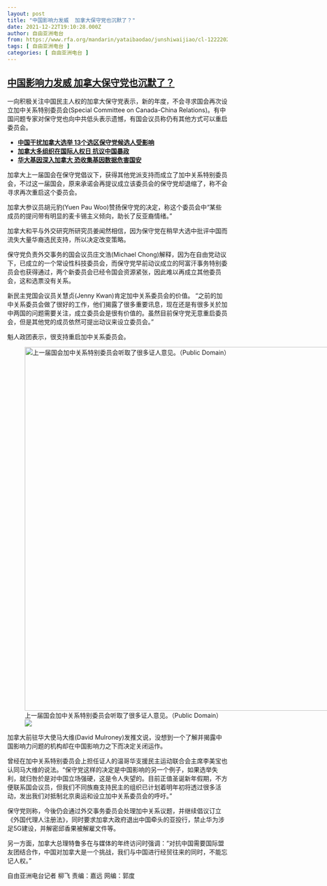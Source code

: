 ```yaml
---
layout: post
title: "中国影响力发威  加拿大保守党也沉默了？"
date: 2021-12-22T19:10:28.000Z
author: 自由亚洲电台
from: https://www.rfa.org/mandarin/yataibaodao/junshiwaijiao/cl-12222021140054.html
tags: [ 自由亚洲电台 ]
categories: [ 自由亚洲电台 ]
---
```

<!--1640200228000-->
[中国影响力发威  加拿大保守党也沉默了？](https://www.rfa.org/mandarin/yataibaodao/junshiwaijiao/cl-12222021140054.html)
------

<div>
<p>一向积极关注中国民主人权的加拿大保守党表示，新的年度，不会寻求国会再次设立加中关系特别委员会(Special Committee on Canada-China Relations)。有中国问题专家对保守党也向中共低头表示遗憾，有国会议员称仍有其他方式可以重启委员会。</p><ul><li><strong><a href="https://www.rfa.org/mandarin/yataibaodao/junshiwaijiao/lf-12162021141855.html">中国干扰加拿大选举 13个选区保守党候选人受影响</a></strong></li><li><strong><a href="https://www.rfa.org/mandarin/yataibaodao/renquanfazhi/lf-12132021134719.html">加拿大多组织在国际人权日 抗议中国暴政</a></strong></li><li><a href="https://www.rfa.org/mandarin/yataibaodao/junshiwaijiao/lf-12202021135838.html"><strong>华大基因深入加拿大 恐收集基因数据危害国安</strong></a></li></ul><p>加拿大上一届国会在保守党倡议下，获得其他党派支持而成立了加中关系特别委员会，不过这一届国会，原来承诺会再提议成立该委员会的保守党却退缩了，称不会寻求再次重启这个委员会。</p><p>加拿大参议员胡元豹(Yuen Pau Woo)赞扬保守党的决定，称这个委员会中“某些成员的提问带有明显的麦卡锡主义倾向，助长了反亚裔情绪。”</p><p>加拿大和平与外交研究所研究员姜闻然相信，因为保守党在稍早大选中批评中国而流失大量华裔选民支持，所以决定改变策略。</p><p>保守党负责外交事务的国会议员庄文浩(Michael Chong)解释，因为在自由党动议下，已成立的一个常设性科技委员会，而保守党早前动议成立的阿富汗事务特别委员会也获得通过，两个新委员会已经令国会资源紧张，因此难以再成立其他委员会，这和选票没有关系。</p><p>新民主党国会议员关慧贞(Jenny Kwan)肯定加中关系委员会的价值。 “之前的加中关系委员会做了很好的工作，他们揭露了很多重要讯息，现在还是有很多关於加中两国的问题需要关注，成立委员会是很有价值的。虽然目前保守党无意重启委员会，但是其他党的成员依然可提出动议来设立委员会。”</p><p>魁人政团表示，很支持重启加中关系委员会。</p><p><figure class="image-richtext image-inline captioned" style="width:1478px;"><img alt="上一届国会加中关系特别委员会听取了很多证人意见。（Public Domain）" height="831" src="https://www.rfa.org/mandarin/yataibaodao/junshiwaijiao/cl-12222021140054.html/china-2.png/@@images/dd337204-1891-4abf-9629-2b21fdae6ea1.png" title="2" width="1478"/><figcaption class="image-caption">上一届国会加中关系特别委员会听取了很多证人意见。（Public Domain）</figcaption><small></small><div id="zoomattribute"><a data-caption="上一届国会加中关系特别委员会听取了很多证人意见。（Public Domain）" data-fancybox="" href="https://www.rfa.org/mandarin/yataibaodao/junshiwaijiao/cl-12222021140054.html/china-2.png" id="single_image" title="上一届国会加中关系特别委员会听取了很多证人意见。（Public Domain）"><img src="/++plone++rfa-resources/img/icon-zoom.png"/></a></div></figure></p><p>加拿大前驻华大使马大维(David Mulroney)发推文说，没想到一个了解并揭露中国影响力问题的机构却在中国影响力之下而决定关闭运作。</p><p>曾经在加中关系特别委员会上担任证人的温哥华支援民主运动联合会主席李美宝也认同马大维的说法。“保守党这样的决定是中国影响的另一个例子，如果选举失利，就归咎於是对中国立场强硬，这是令人失望的。目前正值圣诞新年假期，不方便联系国会议员，但我们不同族裔支持民主的组织已计划着明年初将透过很多活动，发出我们对抵制北京奥运和设立加中关系委员会的呼吁。”</p><p>保守党则称，今後仍会通过外交事务委员会处理加中关系议题，并继续倡议订立《外国代理人注册法》，同时要求加拿大政府退出中国牵头的亚投行，禁止华为涉足5G建设，并解密邱香果被解雇文件等。</p><p>另一方面，加拿大总理特鲁多在与媒体的年终访问时强调：“对抗中国需要国际盟友团结合作，中国对加拿大是一个挑战，我们与中国进行经贸往来的同时，不能忘记人权。”</p><p>自由亚洲电台记者 柳飞 责编：嘉远 网编：郭度</p><p></p>
</div>
